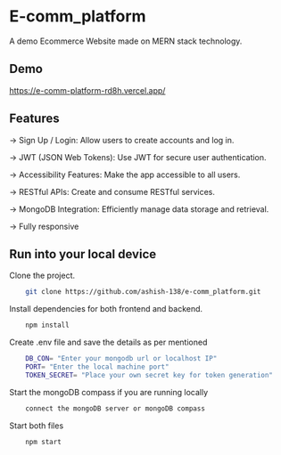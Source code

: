 
# E-comm_platform

A demo Ecommerce Website made on MERN stack technology.


## Demo
https://e-comm-platform-rd8h.vercel.app/
## Features
-> Sign Up / Login: Allow users to create accounts and log in.

-> JWT (JSON Web Tokens): Use JWT for secure user authentication.

-> Accessibility Features: Make the app accessible to all users.

-> RESTful APIs: Create and consume RESTful services.

-> MongoDB Integration: Efficiently manage data storage and retrieval.

-> Fully responsive
## Run into your local device

Clone the project.

```bash
    git clone https://github.com/ashish-138/e-comm_platform.git
```

Install dependencies for both frontend and backend.
```bash
    npm install
```
Create .env file and save the details as per mentioned
```bash
    DB_CON= "Enter your mongodb url or localhost IP"
    PORT= "Enter the local machine port"
    TOKEN_SECRET= "Place your own secret key for token generation"
```

Start the mongoDB compass if you are running locally
```bash
    connect the mongoDB server or mongoDB compass
```

Start both files
```bash
    npm start
```